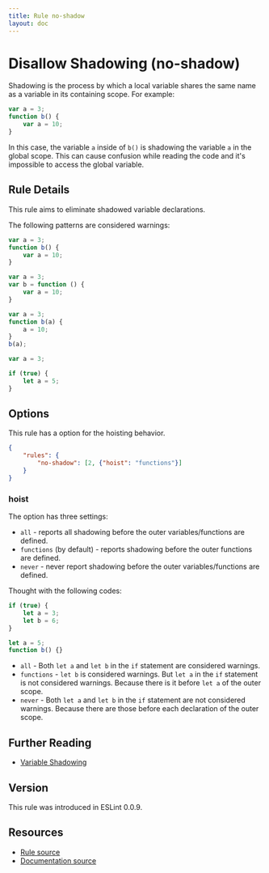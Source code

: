 ```yaml
---
title: Rule no-shadow
layout: doc
---
```

<!-- Note: No pull requests accepted for this file. See README.md in the root directory for details. -->
# Disallow Shadowing (no-shadow)

Shadowing is the process by which a local variable shares the same name as a variable in its containing scope. For example:

```js
var a = 3;
function b() {
    var a = 10;
}
```

In this case, the variable `a` inside of `b()` is shadowing the variable `a` in the global scope. This can cause confusion while reading the code and it's impossible to access the global variable.

## Rule Details

This rule aims to eliminate shadowed variable declarations.

The following patterns are considered warnings:

```js
var a = 3;
function b() {
    var a = 10;
}
```

```js
var a = 3;
var b = function () {
    var a = 10;
}
```

```js
var a = 3;
function b(a) {
    a = 10;
}
b(a);
```

```js
var a = 3;

if (true) {
    let a = 5;
}
```

## Options

This rule has a option for the hoisting behavior.

```json
{
    "rules": {
        "no-shadow": [2, {"hoist": "functions"}]
    }
}
```

### hoist

The option has three settings:

* `all` - reports all shadowing before the outer variables/functions are defined.
* `functions` (by default) - reports shadowing before the outer functions are defined.
* `never` - never report shadowing before the outer variables/functions are defined.

Thought with the following codes:

```js
if (true) {
    let a = 3;
    let b = 6;
}

let a = 5;
function b() {}
```

* `all` - Both `let a` and `let b` in the `if` statement are considered warnings.
* `functions` - `let b` is considered warnings. But `let a` in the `if` statement is not considered warnings. Because there is it before `let a` of the outer scope.
* `never` - Both `let a` and `let b` in the `if` statement are not considered warnings. Because there are those before each declaration of the outer scope.

## Further Reading

* [Variable Shadowing](http://en.wikipedia.org/wiki/Variable_shadowing)

## Version

This rule was introduced in ESLint 0.0.9.

## Resources

* [Rule source](https://github.com/eslint/eslint/tree/master/lib/rules/no-shadow.js)
* [Documentation source](https://github.com/eslint/eslint/tree/master/docs/rules/no-shadow.md)
